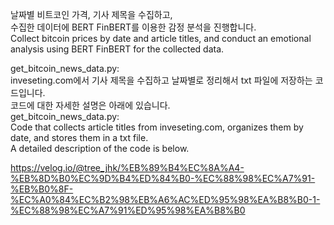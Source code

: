 날짜별 비트코인 가격, 기사 제목을 수집하고,  
수집한 데이터에 BERT FinBERT를 이용한 감정 분석을 진행합니다.     
Collect bitcoin prices by date and article titles,
and conduct an emotional analysis using BERT FinBERT for the collected data.  

get_bitcoin_news_data.py:   
inveseting.com에서 기사 제목을 수집하고 날짜별로 정리해서 txt 파일에 저장하는 코드입니다.  
코드에 대한 자세한 설명은 아래에 있습니다.  
get_bitcoin_news_data.py:   
Code that collects article titles from inveseting.com, organizes them by date, and stores them in a txt file.  
A detailed description of the code is below.

https://velog.io/@tree_jhk/%EB%89%B4%EC%8A%A4-%EB%8D%B0%EC%9D%B4%ED%84%B0-%EC%88%98%EC%A7%91-%EB%B0%8F-%EC%A0%84%EC%B2%98%EB%A6%AC%ED%95%98%EA%B8%B0-1-%EC%88%98%EC%A7%91%ED%95%98%EA%B8%B0
